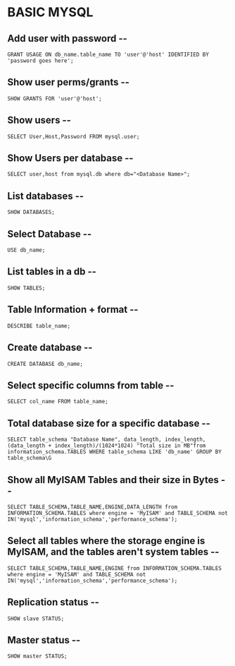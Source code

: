 # BASIC MYSQL

## Add user with password --
``` GRANT USAGE ON db_name.table_name TO 'user'@'host' IDENTIFIED BY 'password goes here'; ```

## Show user perms/grants --
``` SHOW GRANTS FOR 'user'@'host'; ```
	
## Show users --
``` SELECT User,Host,Password FROM mysql.user; ```

## Show Users per database --
``` SELECT user,host from mysql.db where db="<Database Name>"; ```

## List databases --
``` SHOW DATABASES; ```

## Select Database --
``` USE db_name; ```
	
## List tables in a db --
``` SHOW TABLES; ```

## Table Information + format --
``` DESCRIBE table_name; ```

## Create database --
``` CREATE DATABASE db_name; ```

## Select specific columns from table --
``` SELECT col_name FROM table_name; ```
	
## Total database size for a specific database --
``` SELECT table_schema "Database Name", data_length, index_length, (data_length + index_length)/(1024*1024) "Total size in MB"from information_schema.TABLES WHERE table_schema LIKE 'db_name' GROUP BY table_schema\G ```
	
## Show all MyISAM Tables and their size in Bytes --
``` SELECT TABLE_SCHEMA,TABLE_NAME,ENGINE,DATA_LENGTH from INFORMATION_SCHEMA.TABLES where engine = 'MyISAM' and TABLE_SCHEMA not IN('mysql','information_schema','performance_schema'); ```

## Select all tables where the storage engine is MyISAM, and the tables aren't system tables --
``` SELECT TABLE_SCHEMA,TABLE_NAME,ENGINE from INFORMATION_SCHEMA.TABLES where engine = 'MyISAM' and TABLE_SCHEMA not IN('mysql','information_schema','performance_schema'); ```

## Replication status --
``` SHOW slave STATUS; ```

## Master status --
``` SHOW master STATUS; ```
